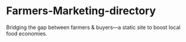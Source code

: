 # Farmers-Marketing-directory
Bridging the gap between farmers & buyers—a static site to boost local food economies.
